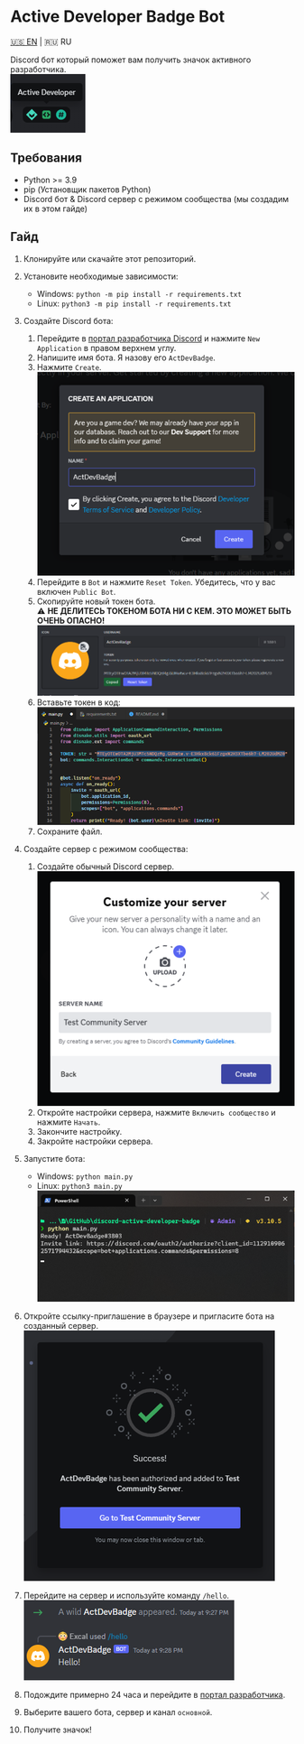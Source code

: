 # Active Developer Badge Bot

[🇺🇸 EN](README.md) | 🇷🇺 RU

Discord бот который поможет вам получить значок активного разработчика.  
![Badge](assets/badge.png)

## Требования
- Python >= 3.9
- pip (Установщик пакетов Python)
- Discord бот & Discord сервер с режимом сообщества (мы создадим их в этом гайде)

## Гайд
1. Клонируйте или скачайте этот репозиторий.
2. Установите необходимые зависимости:
    - Windows: `python -m pip install -r requirements.txt`
    - Linux: `python3 -m pip install -r requirements.txt`
3. Создайте Discord бота:
    1. Перейдите в [портал разработчика Discord](https://discord.com/developers/applications) и нажмите `New Application` в правом верхнем углу.
    2. Напишите имя бота. Я назову его `ActDevBadge`.
    3. Нажмите `Create`.  
    ![Creating a bot](assets/creating_bot.png)
    4. Перейдите в `Bot` и нажмите `Reset Token`. Убедитесь, что у вас включен `Public Bot`.
    5. Скопируйте новый токен бота.  
    ⚠️ **НЕ ДЕЛИТЕСЬ ТОКЕНОМ БОТА НИ С КЕМ. ЭТО МОЖЕТ БЫТЬ ОЧЕНЬ ОПАСНО!**  
    ![Token copying](assets/copying_token.png)
    6. Вставьте токен в код:  
    ![Token pasting](assets/pasting_token.png)
    7. Сохраните файл.
4. Создайте сервер с режимом сообщества:
    1. Создайте обычный Discord сервер.  
    ![Creating a server](assets/creating_server.png)
    2. Откройте настройки сервера, нажмите `Включить сообщество` и нажмите `Начать`.
    3. Закончите настройку.
    4. Закройте настройки сервера.
5. Запустите бота:
    - Windows: `python main.py`
    - Linux: `python3 main.py`  
![Running the bot](assets/running_bot.png)

6. Откройте ссылку-приглашение в браузере и пригласите бота на созданный сервер.  
![Bot invited](assets/inviting_bot.png)

7. Перейдите на сервер и используйте команду `/hello`.  
![Using command](assets/using_command.png)

8. Подождите примерно 24 часа и перейдите в [портал разработчика](https://discord.com/developers/active-developer).

9. Выберите вашего бота, сервер и канал `основной`.

10. Получите значок!